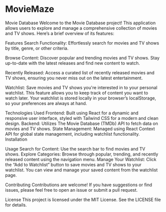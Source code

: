 # MovieMaze
Movie Database
Welcome to the Movie Database project! This application allows users to explore and manage a comprehensive collection of movies and TV shows. Here’s a brief overview of its features:

Features
Search Functionality: Effortlessly search for movies and TV shows by title, genre, or other criteria.

Browse Content: Discover popular and trending movies and TV shows. Stay up-to-date with the latest releases and find new content to watch.

Recently Released: Access a curated list of recently released movies and TV shows, ensuring you never miss out on the latest entertainment.

Watchlist: Save movies and TV shows you're interested in to your personal watchlist. This feature allows you to keep track of content you want to watch later. Your watchlist is stored locally in your browser’s localStorage, so your preferences are always at hand.

Technologies Used
Frontend: Built using React for a dynamic and responsive user interface, styled with Tailwind CSS for a modern and clean design.
Backend: Utilizes The Movie Database (TMDb) API to fetch data on movies and TV shows.
State Management: Managed using React Context API for global state management, including watchlist functionality.
Installation

Usage
Search for Content: Use the search bar to find movies and TV shows.
Explore Categories: Browse through popular, trending, and recently released content using the navigation menu.
Manage Your Watchlist: Click the “Add to Watchlist” button to save movies and TV shows to your watchlist. You can view and manage your saved content from the watchlist page.

Contributing
Contributions are welcome! If you have suggestions or find issues, please feel free to open an issue or submit a pull request.

License
This project is licensed under the MIT License. See the LICENSE file for details.

